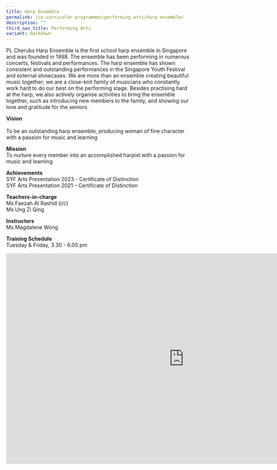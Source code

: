```yaml
---
title: Harp Ensemble
permalink: /co-curricular-programmes/performing-arts/harp-ensemble/
description: ""
third_nav_title: Performing Arts
variant: markdown
---
```

PL Cherubs Harp Ensemble is the first school harp ensemble in Singapore and was founded in 1998. The ensemble has been performing in numerous concerts, festivals and performances. The harp ensemble has shown consistent and outstanding performances in the Singapore Youth Festival and external showcases. We are more than an ensemble creating beautiful music together; we are a close-knit family of musicians who constantly work hard to do our best on the performing stage. Besides practising hard at the harp, we also actively organise activities to bring the ensemble together, such as introducing new members to the family, and showing our love and gratitude for the seniors.
  
**Vision** <br>  
To be an outstanding harp ensemble, producing woman of fine character with a passion for music and learning
  
**Mission**  <br>
To nurture every member into an accomplished harpist with a passion for music and learning
  
**Achievements** <br>
SYF Arts Presentation 2023 - Certificate of Distinction <br>
SYF Arts Presentation 2021 – Certificate of Distinction 
  
**Teachers-in-charge** <br>
Ms Faezah Al Rashid (i/c)  <br>
Ms Ung Zi Qing
  
**Instructors**  <br>
Ms Magdalene Wong
  
**Training Schedule**  <br>
Tuesday &amp; Friday, 3.30 - 6.00 pm

<iframe allowfullscreen="true" height="569" width="960" frameborder="0" src="https://docs.google.com/presentation/d/e/2PACX-1vRiU1cU3VISxUomAZcHat3d8tugi2ISjMECIZtZa6fNTZxaP2xXON24Qp0_44_iMQ59474M_Gx9OG_J/embed?start=true&amp;loop=true&amp;delayms=3000"></iframe>